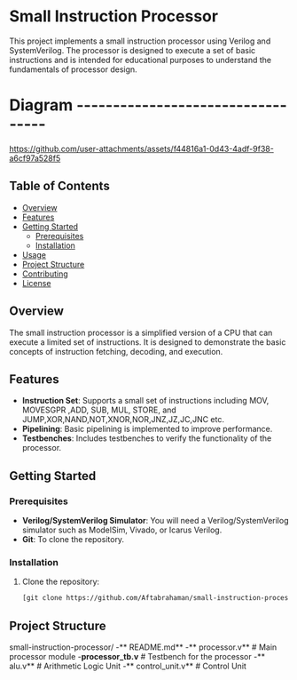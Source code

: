 
# Small Instruction Processor

This project implements a small instruction processor using Verilog and SystemVerilog. The processor is designed to execute a set of basic instructions and is intended for educational purposes to understand the fundamentals of processor design.

# Diagram ----------------------------------

https://github.com/user-attachments/assets/f44816a1-0d43-4adf-9f38-a6cf97a528f5


## Table of Contents

- [Overview](#overview)
- [Features](#features)
- [Getting Started](#getting-started)
  - [Prerequisites](#prerequisites)
  - [Installation](#installation)
- [Usage](#usage)
- [Project Structure](#project-structure)
- [Contributing](#contributing)
- [License](#license)

## Overview

The small instruction processor is a simplified version of a CPU that can execute a limited set of instructions. It is designed to demonstrate the basic concepts of instruction fetching, decoding, and execution.

## Features

- **Instruction Set**: Supports a small set of instructions including MOV, MOVESGPR ,ADD, SUB, MUL, STORE, and JUMP,XOR,NAND,NOT,XNOR,NOR,JNZ,JZ,JC,JNC etc.
- **Pipelining**: Basic pipelining is implemented to improve performance.
- **Testbenches**: Includes testbenches to verify the functionality of the processor.

## Getting Started

### Prerequisites

- **Verilog/SystemVerilog Simulator**: You will need a Verilog/SystemVerilog simulator such as ModelSim, Vivado, or Icarus Verilog.
- **Git**: To clone the repository.

### Installation

1. Clone the repository:
   ```bash
   [git clone https://github.com/Aftabrahaman/small-instruction-processor.git
## Project Structure 
small-instruction-processor/
-** README.md**
-** processor.v**              # Main processor module
-**processor_tb.v**            # Testbench for the processor
-** alu.v**                   # Arithmetic Logic Unit
-** control_unit.v**           # Control Unit
